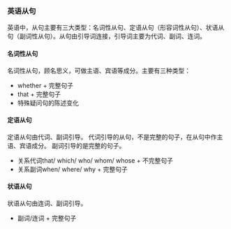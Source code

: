 ### 英语从句

英语中，从句主要有三大类型：名词性从句、定语从句（形容词性从句）、状语从句（副词性从句）。从句由引导词连接，引导词主要为代词、副词、连词。

#### 名词性从句

名词性从句，顾名思义，可做主语、宾语等成分。主要有三种类型：

- whether + 完整句子
- that + 完整句子
- 特殊疑问句的陈述变化

#### 定语从句

定语从句由代词、副词引导。
代词引导的从句，不是完整的句子，在从句中作主语、宾语成分。
副词引导的是完整的句子。

- 关系代词that/ which/ who/ whom/ whose + 不完整句子
- 关系副词when/ where/ why + 完整句子

#### 状语从句

状语从句由连词、副词引导。

- 副词/连词 + 完整句子
